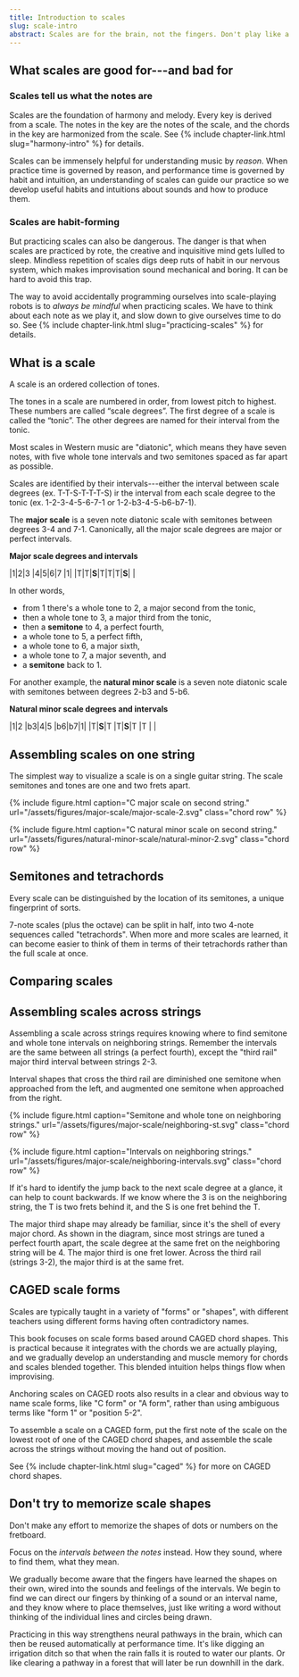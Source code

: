```yaml
---
title: Introduction to scales
slug: scale-intro
abstract: Scales are for the brain, not the fingers. Don't play like a robot.
---
```


## What scales are good for---and bad for

### Scales tell us what the notes are

Scales are the foundation of harmony and melody.
Every key is derived from a scale.
The notes in the key are the notes of the scale, 
and the chords in the key are harmonized from the scale.
See {% include chapter-link.html slug="harmony-intro" %} for details.

Scales can be immensely helpful for understanding music by *reason*. 
When practice time is governed by reason,
and performance time is governed by habit and intuition,
an understanding of scales can guide our practice so we develop useful habits and intuitions about sounds and how to produce them. 

### Scales are habit-forming

But practicing scales can also be dangerous. 
The danger is that when scales are practiced by rote, 
the creative and inquisitive mind gets lulled to sleep. 
Mindless repetition of scales digs deep ruts of habit in our nervous system, 
which makes improvisation sound mechanical and boring. 
It can be hard to avoid this trap.

The way to avoid accidentally programming ourselves into scale-playing robots is to *always be mindful* when practicing scales. 
We have to think about each note as we play it,
and slow down to give ourselves time to do so.
See {% include chapter-link.html slug="practicing-scales" %} for details.

## What is a scale

A scale is an ordered collection of tones.

The tones in a scale are numbered in order,
from lowest pitch to highest. 
These numbers are called “scale degrees”.
The first degree of a scale is called the “tonic”.
The other degrees are named for their interval from the tonic.

Most scales in Western music are "diatonic",
which means they have seven notes,
with five whole tone intervals and two semitones
spaced as far apart as possible.

Scales are identified by their intervals---either
the interval between scale degrees (ex. T-T-S-T-T-T-S)
ir the interval from each scale degree to the tonic (ex. 1-2-3-4-5-6-7-1 or 1-2-b3-4-5-b6-b7-1).

The **major scale** is a seven note diatonic scale 
with semitones between degrees 3-4 and 7-1.
Canonically, all the major scale degrees are major or perfect intervals. 

**Major scale degrees and intervals**
<div class="table-wrapper" markdown="block">

|1|2|3    |4|5|6|7    |1|
|T|T|**S**|T|T|T|**S**| |

</div>

In other words,
- from 1 there's a whole tone to 2,
a major second from the tonic,
- then a whole tone to 3, 
a major third from the tonic,
- then a **semitone** to 4, 
a perfect fourth,
- a whole tone to 5,
a perfect fifth,
- a whole tone to 6,
a major sixth,
- a whole tone to 7,
a major seventh, and
- a **semitone** back to 1.

For another example, 
the **natural minor scale** is a seven note diatonic scale 
with semitones between degrees 2-b3 and 5-b6.

**Natural minor scale degrees and intervals**
<div class="table-wrapper" markdown="block">

|1|2    |b3|4|5    |b6|b7|1|
|T|**S**|T |T|**S**|T |T | |

</div>

## Assembling scales on one string

The simplest way to visualize a scale is on a single guitar string.
The scale semitones and tones are one and two frets apart. 

{% include figure.html
    caption="C major scale on second string."
    url="/assets/figures/major-scale/major-scale-2.svg"
    class="chord row"
%}

{% include figure.html
    caption="C natural minor scale on second string."
    url="/assets/figures/natural-minor-scale/natural-minor-2.svg"
    class="chord row"
%}

## Semitones and tetrachords

Every scale can be distinguished by the location of its semitones,
a unique fingerprint of sorts.

7-note scales (plus the octave) can be split in half,
into two 4-note sequences called "tetrachords".
When more and more scales are learned,
it can become easier to think of them in terms of their tetrachords rather than the full scale at once.

## Comparing scales

## Assembling scales across strings

Assembling a scale across strings requires knowing where to find semitone and whole tone intervals on neighboring strings.
Remember the intervals are the same between all strings (a perfect fourth),
except the "third rail" major third interval between strings 2-3.

Interval shapes that cross the third rail are 
diminished one semitone when approached from the left,
and augmented one semitone when approached from the right. 

{% include figure.html
    caption="Semitone and whole tone on neighboring strings."
    url="/assets/figures/major-scale/neighboring-st.svg"
    class="chord row"
%}

{% include figure.html
    caption="Intervals on neighboring strings."
    url="/assets/figures/major-scale/neighboring-intervals.svg"
    class="chord row"
%}

If it's hard to identify the jump back to the next scale degree at a glance,
it can help to count backwards. 
If we know where the 3 is on the neighboring string,
the T is two frets behind it,
and the S is one fret behind the T.

The major third shape may already be familiar,
since it's the shell of every major chord.
As shown in the diagram,
since most strings are tuned a perfect fourth apart,
the scale degree at the same fret on the neighboring string will be 4.
The major third is one fret lower.
Across the third rail (strings 3-2),
the major third is at the same fret.  

## CAGED scale forms

Scales are typically taught in a variety of "forms" or "shapes", 
with different teachers using different forms having often contradictory names.

This book focuses on scale forms based around CAGED chord shapes. 
This is practical because it integrates with the chords we are actually playing, 
and we gradually develop an understanding and muscle memory for chords and scales blended together. 
This blended intuition helps things flow when improvising.

Anchoring scales on CAGED roots also results in a clear and obvious way to name scale forms, 
like "C form" or "A form", 
rather than using ambiguous terms like "form 1" or "position 5-2".

To assemble a scale on a CAGED form,
put the first note of the scale on the lowest root of one of the CAGED chord shapes,
and assemble the scale across the strings without moving the hand out of position.

See {% include chapter-link.html slug="caged" %} for more on CAGED chord shapes.

## Don't try to memorize scale shapes

Don't make any effort to memorize the shapes of dots or numbers on the fretboard.

Focus on the *intervals between the notes* instead.
How they sound, where to find them, what they mean.

We gradually become aware that the fingers have learned the shapes on their own,
wired into the sounds and feelings of the intervals.
We begin to find we can direct our fingers by thinking of a sound or an interval name,
and they know where to place themselves,
just like writing a word without thinking of the individual lines and circles being drawn. 

Practicing in this way strengthens neural pathways in the brain,
which can then be reused automatically at performance time.
It's like digging an irrigation ditch so that when the rain falls it is routed to water our plants.
Or like clearing a pathway in a forest that will later be run downhill in the dark.

